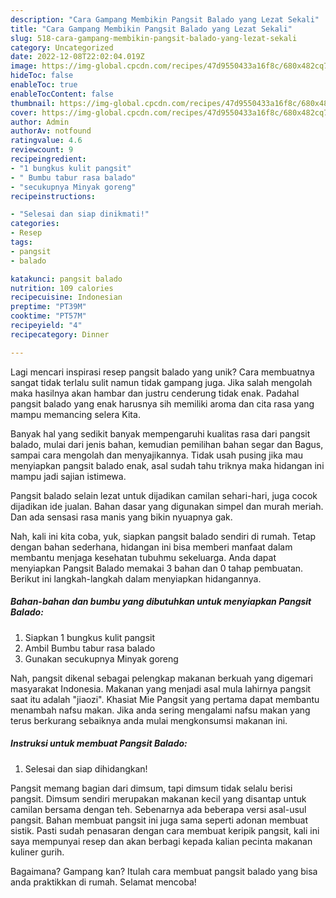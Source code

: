 ```yaml
---
description: "Cara Gampang Membikin Pangsit Balado yang Lezat Sekali"
title: "Cara Gampang Membikin Pangsit Balado yang Lezat Sekali"
slug: 518-cara-gampang-membikin-pangsit-balado-yang-lezat-sekali
category: Uncategorized
date: 2022-12-08T22:02:04.019Z
image: https://img-global.cpcdn.com/recipes/47d9550433a16f8c/680x482cq70/pangsit-balado-foto-resep-utama.jpg
hideToc: false
enableToc: true
enableTocContent: false
thumbnail: https://img-global.cpcdn.com/recipes/47d9550433a16f8c/680x482cq70/pangsit-balado-foto-resep-utama.jpg
cover: https://img-global.cpcdn.com/recipes/47d9550433a16f8c/680x482cq70/pangsit-balado-foto-resep-utama.jpg
author: Admin
authorAv: notfound
ratingvalue: 4.6
reviewcount: 9
recipeingredient:
- "1 bungkus kulit pangsit"
- " Bumbu tabur rasa balado"
- "secukupnya Minyak goreng"
recipeinstructions:

- "Selesai dan siap dinikmati!"
categories:
- Resep
tags:
- pangsit
- balado

katakunci: pangsit balado 
nutrition: 109 calories
recipecuisine: Indonesian
preptime: "PT39M"
cooktime: "PT57M"
recipeyield: "4"
recipecategory: Dinner

---
```





Lagi mencari inspirasi resep pangsit balado yang unik? Cara membuatnya sangat tidak terlalu sulit namun tidak gampang juga. Jika salah mengolah maka hasilnya akan hambar dan justru cenderung tidak enak. Padahal pangsit balado yang enak harusnya sih memiliki aroma dan cita rasa yang mampu memancing selera Kita.





Banyak hal yang sedikit banyak mempengaruhi kualitas rasa dari pangsit balado, mulai dari jenis bahan, kemudian pemilihan bahan segar dan Bagus, sampai cara mengolah dan menyajikannya. Tidak usah pusing jika mau menyiapkan pangsit balado enak,      asal sudah tahu triknya maka hidangan ini mampu jadi sajian istimewa.














Pangsit balado selain lezat untuk dijadikan camilan sehari-hari, juga cocok dijadikan ide jualan. Bahan dasar yang digunakan simpel dan murah meriah. Dan ada sensasi rasa manis yang bikin nyuapnya gak.






Nah, kali ini kita coba, yuk, siapkan pangsit balado sendiri di rumah. Tetap dengan bahan sederhana, hidangan ini bisa memberi manfaat dalam membantu menjaga kesehatan tubuhmu sekeluarga. Anda dapat menyiapkan Pangsit Balado memakai 3 bahan dan 0 tahap pembuatan. Berikut ini langkah-langkah dalam menyiapkan hidangannya.

<!--inarticleads1-->

##### Bahan-bahan dan bumbu yang dibutuhkan untuk menyiapkan Pangsit Balado:

1. Siapkan 1 bungkus kulit pangsit
1. Ambil  Bumbu tabur rasa balado
1. Gunakan secukupnya Minyak goreng


Nah, pangsit dikenal sebagai pelengkap makanan berkuah yang digemari masyarakat Indonesia. Makanan yang menjadi asal mula lahirnya pangsit saat itu adalah &#34;jiaozi&#34;. Khasiat Mie Pangsit yang pertama dapat membantu menambah nafsu makan. Jika anda sering mengalami nafsu makan yang terus berkurang sebaiknya anda mulai mengkonsumsi makanan ini. 

<!--inarticleads2-->

##### Instruksi untuk membuat Pangsit Balado:


1. Selesai dan siap dihidangkan!

Pangsit memang bagian dari dimsum, tapi dimsum tidak selalu berisi pangsit. Dimsum sendiri merupakan makanan kecil yang disantap untuk camilan bersama dengan teh. Sebenarnya ada beberapa versi asal-usul pangsit. Bahan membuat pangsit ini juga sama seperti adonan membuat sistik. Pasti sudah penasaran dengan cara membuat keripik pangsit, kali ini saya mempunyai resep dan akan berbagi kepada kalian pecinta makanan kuliner gurih. 

Bagaimana? Gampang kan? Itulah cara membuat pangsit balado yang bisa anda praktikkan di rumah. Selamat mencoba!
